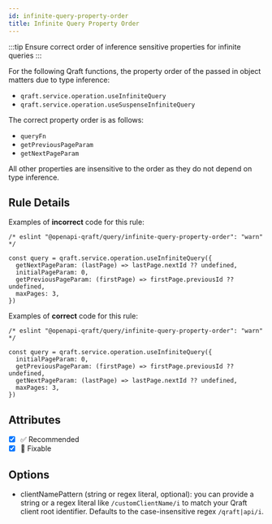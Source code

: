 ```yaml
---
id: infinite-query-property-order
title: Infinite Query Property Order
---
```


:::tip
Ensure correct order of inference sensitive properties for infinite queries
:::

For the following Qraft functions, the property order of the passed in object matters due to type inference:

- `qraft.service.operation.useInfiniteQuery`
- `qraft.service.operation.useSuspenseInfiniteQuery`

The correct property order is as follows:

- `queryFn`
- `getPreviousPageParam`
- `getNextPageParam`

All other properties are insensitive to the order as they do not depend on type inference.

## Rule Details

Examples of **incorrect** code for this rule:

```tsx
/* eslint "@openapi-qraft/query/infinite-query-property-order": "warn" */

const query = qraft.service.operation.useInfiniteQuery({
  getNextPageParam: (lastPage) => lastPage.nextId ?? undefined,
  initialPageParam: 0,
  getPreviousPageParam: (firstPage) => firstPage.previousId ?? undefined,
  maxPages: 3,
})
```

Examples of **correct** code for this rule:

```tsx
/* eslint "@openapi-qraft/query/infinite-query-property-order": "warn" */

const query = qraft.service.operation.useInfiniteQuery({
  initialPageParam: 0,
  getPreviousPageParam: (firstPage) => firstPage.previousId ?? undefined,
  getNextPageParam: (lastPage) => lastPage.nextId ?? undefined,
  maxPages: 3,
})
```

## Attributes

- [x] ✅ Recommended
- [x] 🔧 Fixable

## Options

- clientNamePattern (string or regex literal, optional): you can provide a string or a regex literal like `/customClientName/i` to match your Qraft client root
  identifier. Defaults to the case-insensitive regex `/qraft|api/i`.
